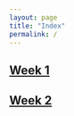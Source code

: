 ```yaml
---
layout: page
title: "Index"
permalink: /
---
```


## [Week 1](https://demarkd.github.io/unrivaled-power-poll/week1)
## [Week 2](https://demarkd.github.io/unrivaled-power-poll/week2)
